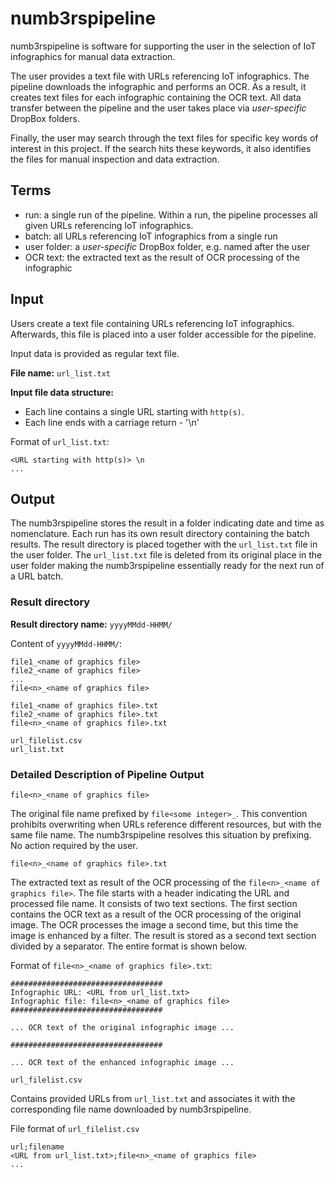 # numb3rspipeline

numb3rspipeline is software for supporting the user in the selection of IoT infographics for manual data extraction.

The user provides a text file with URLs referencing IoT infographics.
The pipeline downloads the infographic and performs an OCR. As a result, it creates text files for each infographic containing the OCR text. All data transfer between the pipeline and the user takes place via _user-specific_ DropBox folders.

Finally, the user may search through the text files for specific key words of interest in this project. If the search hits these keywords, it also identifies the files for manual inspection and data extraction.

## Terms

* run: a single run of the pipeline. Within a run, the pipeline processes all given URLs referencing IoT infographics. 
* batch: all URLs referencing IoT infographics from a single run
* user folder: a _user-specific_ DropBox folder, e.g. named after the user
* OCR text: the extracted text as the result of OCR processing of the infographic

## Input

Users create a text file containing URLs referencing IoT infographics.
Afterwards, this file is placed into a user folder accessible for the pipeline.

Input data is provided as regular text file. 

**File name:** `url_list.txt`

**Input file data structure:**

* Each line contains a single URL starting with `http(s)`.
* Each line ends with a carriage return - '\n'

Format of `url_list.txt`: 
```
<URL starting with http(s)> \n
...
```

## Output

The numb3rspipeline stores the result in a folder indicating date and time as nomenclature.
Each run has its own result directory containing the batch results. The result directory is placed together with the `url_list.txt` file in the user folder. The `url_list.txt` file is deleted from its original place in the user folder making the numb3rspipeline essentially ready for the next run of a URL batch.

### Result directory

**Result directory name:** `yyyyMMdd-HHMM/`

Content of `yyyyMMdd-HHMM/`:
``` 
file1_<name of graphics file>
file2_<name of graphics file>
...
file<n>_<name of graphics file>

file1_<name of graphics file>.txt
file2_<name of graphics file>.txt
file<n>_<name of graphics file>.txt

url_filelist.csv
url_list.txt
```

### Detailed Description of Pipeline Output 

`file<n>_<name of graphics file>` 

The original file name prefixed by `file<some integer>_`. This convention prohibits overwriting when URLs reference different resources, but with the same file name. The numb3rspipeline resolves this situation by prefixing. No action required by the user. 

`file<n>_<name of graphics file>.txt`

The extracted text as result of the OCR processing of the `file<n>_<name of graphics file>`. The file starts with a  header indicating the URL and processed file name. It consists of two text sections.
The first section contains the OCR text as a result of the OCR processing of the original image.
The OCR processes the image a second time, but this time the image is enhanced by a filter. The result is stored as a second text section divided by a separator. The entire format is shown below.

Format of `file<n>_<name of graphics file>.txt`:
```
##################################
Infographic URL: <URL from url_list.txt>
Infographic file: file<n>_<name of graphics file>
##################################

... OCR text of the original infographic image ... 

##################################

... OCR text of the enhanced infographic image ... 

``` 

`url_filelist.csv`

Contains provided URLs from `url_list.txt` and associates it with the corresponding file name downloaded by numb3rspipeline.

File format of `url_filelist.csv`
```
url;filename
<URL from url_list.txt>;file<n>_<name of graphics file>
...
```
